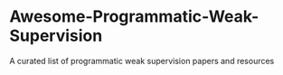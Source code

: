 # Awesome-Programmatic-Weak-Supervision
A curated list of programmatic weak supervision papers and resources
